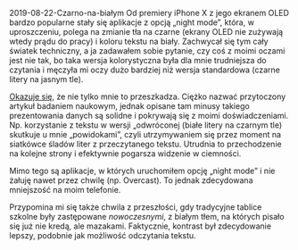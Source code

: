 2019-08-22-Czarno-na-białym
Od premiery iPhone X z jego ekranem OLED bardzo popularne stały się aplikacje z opcją „night mode”, która, w uproszczeniu, polega na zmianie tła na czarne (ekrany OLED nie zużywają wtedy prądu do pracy) i koloru tekstu na biały. Zachwycał się tym cały światek techniczny, a ja zadawałem sobie pytanie, czy coś z moimi oczami jest nie tak, bo taka wersja kolorystyczna była dla mnie trudniejsza do czytania i męczyła mi oczy dużo bardziej niż wersja standardowa (czarne litery na jasnym tle).

[Okazuje się](https://tidbits.com/2019/05/31/the-dark-side-of-dark-mode/), że nie tylko mnie to przeszkadza. Ciężko nazwać przytoczony artykuł badaniem naukowym, jednak opisane tam minusy takiego prezentowania danych są solidne i pokrywają się z moimi doświadczeniami. Np. korzystanie z tekstu w wersji „odwróconej (białe litery na czarnym tle) skutkuje u mnie „powidokami”, czyli utrzymywaniem się przez moment na siatkówce śladów liter z przeczytanego tekstu. Utrudnia to przechodzenie na kolejne strony i efektywnie pogarsza widzenie w ciemności.

Mimo tego są aplikacje, w których uruchomiłem opcję „night mode” i nie żałuję nawet przez chwilę (np. Overcast). To jednak zdecydowana mniejszość na moim telefonie.

Przypomina mi się także chwila z przeszłości, gdy tradycyjne tablice szkolne były zastępowane *nowoczesnymi*, z białym tłem, na których pisało się już nie kredą, ale mazakami. Faktycznie, kontrast był zdecydowanie lepszy, podobnie jak możliwość odczytania tekstu.